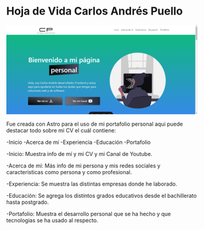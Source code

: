# Hoja de Vida Carlos Andrés Puello

![alt text](image.png)

Fue creada con Astro para el uso de mi portafolio personal aqui puede destacar todo sobre mi CV el cuál contiene:

-Inicio
-Acerca de mí
-Experiencia
-Educación
-Portafolio

-Inicio: Muestra info de mí y mi CV y mi Canal de Youtube.

-Acerca de mí: Más info de mi persona y mis redes sociales y caracteristicas como persona y como profesional.

-Experiencia: Se muestra las distintas empresas donde he laborado.

-Educación: Se agrega los distintos grados educativos desde el bachillerato hasta postgrado.

-Portafolio: Muestra el desarrollo personal que se ha hecho y que tecnologias se ha usado al respecto.
